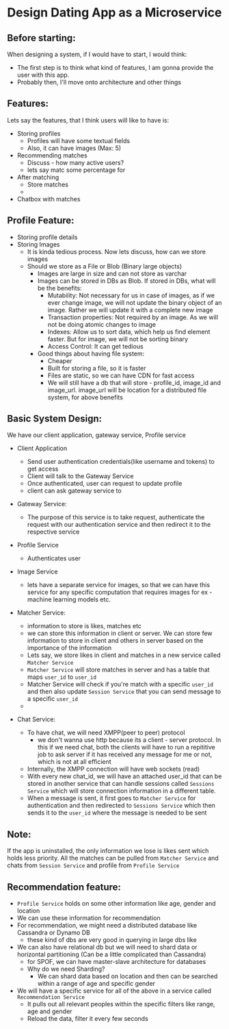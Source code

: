 # Design Dating App as a Microservice

## Before starting:

When designing a system, if I would have to start, I would think:

- The first step is to think what kind of features, I am gonna provide the user with this app.
- Probably then, I'll move onto architecture and other things

## Features:

Lets say the features, that I think users will like to have is:

- Storing profiles
  - Profiles will have some textual fields
  - Also, it can have images (Max: 5)
- Recommending matches
  - Discuss - how many active users?
  - lets say matc some percentage for
- After matching
  - Store matches
  -
- Chatbox with matches

## Profile Feature:

- Storing profile details
- Storing Images
  - It is kinda tedious process. Now lets discuss, how can we store images
  - Should we store as a File or Blob (Binary large objects)
    - Images are large in size and can not store as varchar
    - Images can be stored in DBs as Blob. If stored in DBs, what will be the benefits:
      - Mutability: Not necessary for us in case of images, as if we ever change image, we will not update the binary object of an image. Rather we will update it with a complete new image
      - Transaction properties: Not required by an image. As we will not be doing atomic changes to image
      - Indexes: Allow us to sort data, which help us find element faster. But for image, we will not be sorting binary
      - Access Control: It can get tedious
    - Good things about having file system:
      - Cheaper
      - Built for storing a file, so it is faster
      - Files are static, so we can have CDN for fast access
      - We will still have a db that will store - profile_id, image_id and image_url. image_url will be location for a distributed file system, for above benefits

## Basic System Design:

We have our client application, gateway service, Profile service

- Client Application

  - Send user authentication credentials(like username and tokens) to get access
  - Client will talk to the Gateway Service
  - Once authenticated, user can request to update profile
  - client can ask gateway service to

- Gateway Service:

  - The purpose of this service is to take request, authenticate the request with our authentication service and then redirect it to the respective service

- Profile Service

  - Authenticates user

- Image Service

  - lets have a separate service for images, so that we can have this service for any specific computation that requires images for ex - machine learning models etc.

- Matcher Service:

  - information to store is likes, matches etc
  - we can store this information in client or server. We can store few information to store in client and others in server based on the importance of the information
  - Lets say, we store likes in client and matches in a new service called `Matcher Service`
  - `Matcher Service` will store matches in server and has a table that maps `user_id` to `user_id`
  - Matcher Service will check if you're match with a specific `user_id` and then also update `Session Service` that you can send message to a specific `user_id`
  -

- Chat Service:
  - To have chat, we will need XMPP(peer to peer) protocol
    - we don't wanna use http because its a client - server protocol. In this if we need chat, both the clients will have to run a repititive job to ask server if it has received any message for me or not, which is not at all efficient
  - Internally, the XMPP connection will have web sockets (read)
  - With every new chat_id, we will have an attached user_id that can be stored in another service that can handle sessions called `Sessions Service` which will store connection information in a different table.
  - When a message is sent, it first goes to `Matcher Service` for authentication and then redirected to `Sessions Service` which then sends it to the `user_id` where the message is needed to be sent

## Note:

If the app is uninstalled, the only information we lose is likes sent which holds less priority. All the matches can be pulled from `Matcher Service` and chats from `Session Service` and profile from `Profile Service`

## Recommendation feature:

- `Profile Service` holds on some other information like age, gender and location
- We can use these information for recommendation
- For recommendation, we might need a distributed database like Cassandra or Dynamo DB
  - these kind of dbs are very good in querying in large dbs like
- We can also have relational db but we will need to shard data or horizontal partitioning (Can be a little complicated than Cassandra)
  - for SPOF, we can have master-slave architecture for databases
  - Why do we need Sharding?
    - We can shard data based on location and then can be searched within a range of age and specific gender
- We will have a specific service for all of the above in a service called `Recommendation Service`
  - It pulls out all relevant peoples within the specific filters like range, age and gender
  - Reload the data, filter it every few seconds
